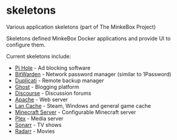 # skeletons
Various application skeletons (part of The MinkeBox Project)

Skeletons defined MinkeBox Docker applications and provide UI to configure them.

Current skeletons include:
* [Pi Hole](https://pi-hole.net/) - Ad blocking software
* [BitWarden](https://bitwarden.com/) - Network password manager (similar to 1Password)
* [Duplicati](https://www.duplicati.com/) - Remote backup manager
* [Ghost](https://ghost.org/) - Blogging platform
* [Discourse](https://www.discourse.org/) - Discussion forums
* [Apache](https://httpd.apache.org/) - Web server
* [Lan Cache](https://lancache.net/) - Steam, Windows and general game cache
* [Minecraft Server](https://hub.docker.com/r/itzg/minecraft-server) - Configurable Minecraft server
* [Plex](https://www.plex.tv/) - Media server
* [Sonarr](https://sonarr.tv/) - TV shows
* [Radarr](https://radarr.video/) - Movies
